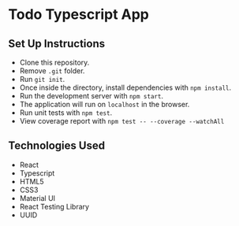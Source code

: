 # Todo Typescript App

## Set Up Instructions
- Clone this repository.
- Remove `.git` folder.
- Run `git init`. 
- Once inside the directory, install dependencies with `npm install`.
- Run the development server with `npm start`.
- The application will run on `localhost` in the browser.
- Run unit tests with `npm test`.
- View coverage report with `npm test -- --coverage --watchAll`

## Technologies Used
- React
- Typescript
- HTML5
- CSS3
- Material UI
- React Testing Library
- UUID
